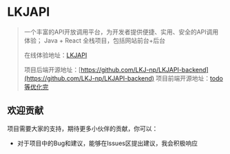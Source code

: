 # LKJAPI

> 一个丰富的API开放调用平台，为开发者提供便捷、实用、安全的API调用体验； Java + React 全栈项目，包括网站前台+后台
>
>
>
>
> 在线体验地址：[LKJAPI](等上线就分享)
>
> 项目后端开源地址：[https://github.com/LKJ-np/LKJAPI-backend](https://github.com/LKJ-np/LKJAPI-backend)
> 项目前端开源地址：[todo等优化完](todo等优化完)







## 欢迎贡献

项目需要大家的支持，期待更多小伙伴的贡献，你可以：

- 对于项目中的Bug和建议，能够在Issues区提出建议，我会积极响应





